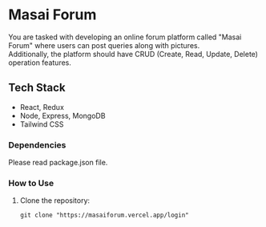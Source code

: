 # Masai Forum

You are tasked with developing an online forum platform called "Masai Forum" where users can post queries along with pictures.<br> Additionally, the platform should have CRUD (Create, Read, Update, Delete) operation features.
## **Tech Stack**

- React, Redux <br>
- Node, Express, MongoDB <br>
- Tailwind CSS 
### Dependencies
Please read package.json file.

### How to Use

1. Clone the repository: <br>
   ```bash<br>
   git clone "https://masaiforum.vercel.app/login"
